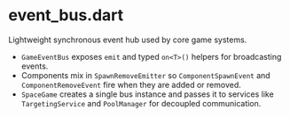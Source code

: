 # event_bus.dart

Lightweight synchronous event hub used by core game systems.

- `GameEventBus` exposes `emit` and typed `on<T>()` helpers for broadcasting
  events.
- Components mix in `SpawnRemoveEmitter` so `ComponentSpawnEvent` and
  `ComponentRemoveEvent` fire when they are added or removed.
- `SpaceGame` creates a single bus instance and passes it to services like
  `TargetingService` and `PoolManager` for decoupled communication.
